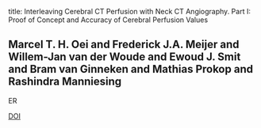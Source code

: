 title: Interleaving Cerebral CT Perfusion with Neck CT Angiography. Part I: Proof of Concept and Accuracy of Cerebral Perfusion Values

## Marcel T. H. Oei and Frederick J.A. Meijer and Willem-Jan van der Woude and Ewoud J. Smit and Bram van Ginneken and Mathias Prokop and Rashindra Manniesing
ER

<a href="https://doi.org/10.1007/s00330-016-4577-y">DOI</a>

